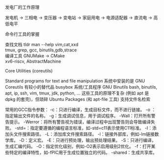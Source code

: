 发电厂的工作原理

发电机 -> 三相电 -> 变压器 -> 变电站 -> 家庭用电 -> 电源适配器 -> 直流电 -> 高低电平

命令行工具的掌握

查找文档 tldr man --help 
vim,cat,xxd  
tmux, grep, gcc, binutils,gdb,strace  
编译工具 GNUMake -> CMake  
xv6-riscv, AbstractMachine

Core Utilities (coreutils)

Standard programs for text and file manipulation
系统中安装的是 GNU Coreutils
有较小的替代品 busybox
系统/工具程序
GNU Binutils
bash, binutils, apt, ip, ssh, vim, tmux, jdk, python, ...
这些工具的原理不复杂 (例如 apt 是 dpkg 的套壳)，但琐碎
Ubuntu Packages (和 apt-file 工具) 支持文件名检索


常用的GCC指令参数：
-c：只进行编译，生成目标文件，而不进行链接。
-o <output>：指定输出文件的名称。
-g：生成调试信息，用于调试程序。
-Wall：打开所有警告提示。
-Werror：将所有警告视为错误，编译过程中出现警告则会导致编译失败。
-std=<standard>：指定要遵循的编程语言标准，如-std=c11表示使用C11标准。
-I<path>：添加头文件搜索路径。
-L<path>：添加库文件搜索路径。
-l<library>：链接外部库，例如-lm链接数学库。
-D<macro>：定义宏。
-E：只进行预处理，输出预处理结果。
-S：只进行编译，生成汇编代码。
-O<level>：指定优化级别，例如-O2表示启用级别2优化。
-f<feature>：打开某些特定的编译特性，如-fPIC用于生成位置独立的代码。
-shared：生成共享库。